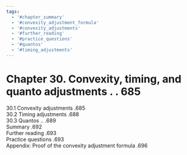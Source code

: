 ```yaml
---
tags:
  - '#chapter_summary'
  - '#convexity_adjustment_formula'
  - '#convexity_adjustments'
  - '#further_reading'
  - '#practice_questions'
  - '#quantos'
  - '#timing_adjustments'
---
```

# Chapter 30. Convexity, timing, and quanto adjustments . . 685  

30.1 Convexity adjustments .685   
30.2 Timing adjustments .688   
30.3 Quantos .. .689   
Summary .692   
Further reading .693   
Practice questions .693   
Appendix: Proof of the convexity adjustment formula .696  
